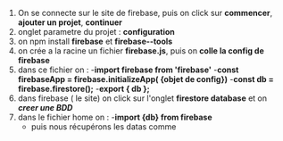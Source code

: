 1. On se connecte sur le site de firebase, puis on click sur **commencer**, **ajouter un projet**, **continuer**
2. onglet parametre du projet : **configuration**
4. on npm install **firebase** et **firebase--tools**
3. on crée a la racine un fichier **firebase.js**, puis on **colle la config de firebase**
5. dans ce fichier on : 
    -**import firebase from 'firebase'**
    -**const firebaseApp = firebase.initializeApp( {objet de config})**
    -**const db =  firebase.firestore();**
    -**export { db };**
6. dans firebase ( le site) on click sur l'onglet **firestore database** et on ***creer une BDD***
7. dans le fichier home on :
    -**import {db} from firebase**
    - puis nous récupérons les datas comme 